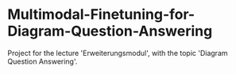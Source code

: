 # Multimodal-Finetuning-for-Diagram-Question-Answering
Project for the lecture 'Erweiterungsmodul', with the topic 'Diagram Question Answering'.
